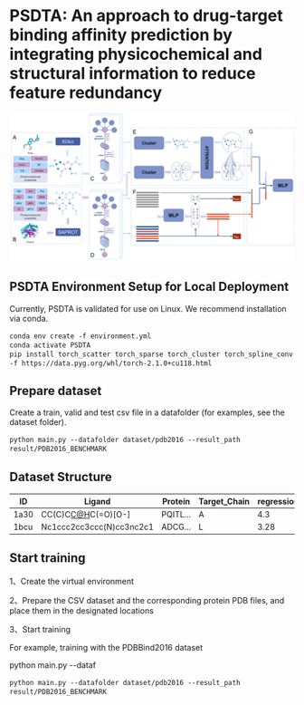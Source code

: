 # PSDTA: An approach to drug-target binding affinity prediction by integrating physicochemical and structural information to reduce feature redundancy

![Figure. 2](./Figure2.png)

## PSDTA Environment Setup for Local Deployment

Currently, PSDTA is validated for use on  Linux. We recommend installation via conda.

```
conda env create -f environment.yml
conda activate PSDTA
pip install torch_scatter torch_sparse torch_cluster torch_spline_conv -f https://data.pyg.org/whl/torch-2.1.0+cu118.html
```

## Prepare dataset

Create a train, valid and test csv file in a datafolder (for examples, see the dataset folder). 

```
python main.py --datafolder dataset/pdb2016 --result_path result/PDB2016_BENCHMARK
```

## Dataset Structure

| ID   | Ligand                                                       | Protein  | Target_Chain | regression_label |
| ---- | ------------------------------------------------------------ | -------- | ------------ | ---------------- |
| 1a30 | CC(C)C[C@H](NC(=O)[C@H](CC(=O)[O-])NC(=O)[C@@H]([NH3+])CCC(=O)[O-])C(=O)[O-] | PQITL... | A            | 4.3              |
| 1bcu | Nc1ccc2cc3ccc(N)cc3nc2c1                                     | ADCG...  | L            | 3.28             |

## Start training

1、Create the virtual environment

2、Prepare the CSV dataset and the corresponding protein PDB files, and place them in the designated locations

3、Start training

For example, training with the PDBBind2016 dataset

python main.py --dataf

```
python main.py --datafolder dataset/pdb2016 --result_path result/PDB2016_BENCHMARK
```








